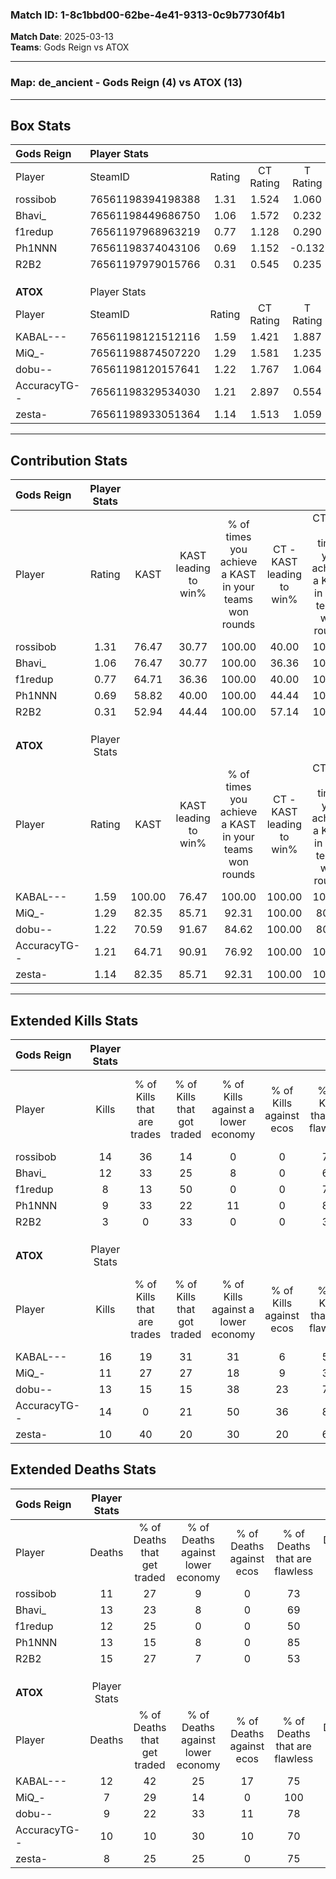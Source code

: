 ### Match ID: 1-8c1bbd00-62be-4e41-9313-0c9b7730f4b1  
**Match Date**: 2025-03-13  
**Teams**: Gods Reign vs ATOX  

---  

### **Map**: de_ancient - Gods Reign (4) vs ATOX (13)  
---  

## Box Stats  

| **Gods Reign** | Player Stats      |        |           |          |        |      |       |         |        |      |     |
| :- | :- | :-: | :-: | :-: | :-: | :-: | :-: | :-: | :-: | :-: | :-: |
| Player         | SteamID           | Rating | CT Rating | T Rating |  KAST  | ADR  | Kills | Assists | Deaths | K/D  | HS% |
| rossibob       | 76561198394198388 |  1.31  |   1.524   |  1.060   | 76.47  | 90.5 |  14   |    5    |   11   | 1.27 | 57  |
| Bhavi_         | 76561198449686750 |  1.06  |   1.572   |  0.232   | 76.47  | 71.4 |  12   |    2    |   13   | 0.92 | 66  |
| f1redup        | 76561197968963219 |  0.77  |   1.128   |  0.290   | 64.71  | 60.9 |   8   |    1    |   12   | 0.67 | 37  |
| Ph1NNN         | 76561198374043106 |  0.69  |   1.152   |  -0.132  | 58.82  | 45.7 |   9   |    1    |   13   | 0.69 | 77  |
| R2B2           | 76561197979015766 |  0.31  |   0.545   |  0.235   | 52.94  | 45.0 |   3   |    6    |   15   | 0.20 | 33  |
|                |                   |        |           |          |        |      |       |         |        |      |     |
|                |                   |        |           |          |        |      |       |         |        |      |     |
|                |                   |        |           |          |        |      |       |         |        |      |     |
| **ATOX**       | Player Stats      |        |           |          |        |      |       |         |        |      |     |
| Player         | SteamID           | Rating | CT Rating | T Rating |  KAST  | ADR  | Kills | Assists | Deaths | K/D  | HS% |
| KABAL---       | 76561198121512116 |  1.59  |   1.421   |  1.887   | 100.00 | 99.2 |  16   |    8    |   12   | 1.33 | 62  |
| MiQ_-          | 76561198874507220 |  1.29  |   1.581   |  1.235   | 82.35  | 77.9 |  11   |    6    |   7    | 1.57 | 63  |
| dobu--         | 76561198120157641 |  1.22  |   1.767   |  1.064   | 70.59  | 78.2 |  13   |    2    |   9    | 1.44 | 84  |
| AccuracyTG--   | 76561198329534030 |  1.21  |   2.897   |  0.554   | 64.71  | 76.4 |  14   |    6    |   10   | 1.40 | 42  |
| zesta-         | 76561198933051364 |  1.14  |   1.513   |  1.059   | 82.35  | 65.7 |  10   |    2    |   8    | 1.25 | 70  |
---  

## Contribution Stats  

| **Gods Reign** | Player Stats |        |                      |                                                        |                           |                                                             |                          |                                                            |
| :- | :-: | :-: | :-: | :-: | :-: | :-: | :-: | :-: |
| Player         |    Rating    |  KAST  | KAST leading to win% | % of times you achieve a KAST in your teams won rounds | CT - KAST leading to win% | CT - % of times you achieve a KAST in your teams won rounds | T - KAST leading to win% | T - % of times you achieve a KAST in your teams won rounds |
| rossibob       |     1.31     | 76.47  |        30.77         |                         100.00                         |           40.00           |                           100.00                            |           0.00           |                            0.00                            |
| Bhavi_         |     1.06     | 76.47  |        30.77         |                         100.00                         |           36.36           |                           100.00                            |           0.00           |                            0.00                            |
| f1redup        |     0.77     | 64.71  |        36.36         |                         100.00                         |           40.00           |                           100.00                            |           0.00           |                            0.00                            |
| Ph1NNN         |     0.69     | 58.82  |        40.00         |                         100.00                         |           44.44           |                           100.00                            |           0.00           |                            0.00                            |
| R2B2           |     0.31     | 52.94  |        44.44         |                         100.00                         |           57.14           |                           100.00                            |           0.00           |                            0.00                            |
|                |              |        |                      |                                                        |                           |                                                             |                          |                                                            |
|                |              |        |                      |                                                        |                           |                                                             |                          |                                                            |
|                |              |        |                      |                                                        |                           |                                                             |                          |                                                            |
| **ATOX**       | Player Stats |        |                      |                                                        |                           |                                                             |                          |                                                            |
| Player         |    Rating    |  KAST  | KAST leading to win% | % of times you achieve a KAST in your teams won rounds | CT - KAST leading to win% | CT - % of times you achieve a KAST in your teams won rounds | T - KAST leading to win% | T - % of times you achieve a KAST in your teams won rounds |
| KABAL---       |     1.59     | 100.00 |        76.47         |                         100.00                         |          100.00           |                           100.00                            |          66.67           |                           100.00                           |
| MiQ_-          |     1.29     | 82.35  |        85.71         |                         92.31                          |          100.00           |                            80.00                            |          80.00           |                           100.00                           |
| dobu--         |     1.22     | 70.59  |        91.67         |                         84.62                          |          100.00           |                            80.00                            |          87.50           |                           87.50                            |
| AccuracyTG--   |     1.21     | 64.71  |        90.91         |                         76.92                          |          100.00           |                           100.00                            |          83.33           |                           62.50                            |
| zesta-         |     1.14     | 82.35  |        85.71         |                         92.31                          |          100.00           |                           100.00                            |          77.78           |                           87.50                            |
---  

## Extended Kills Stats  

| **Gods Reign** | Player Stats |                            |                            |                                    |                         |                              |                                 |                                       |                    |           |
| :- | :-: | :-: | :-: | :-: | :-: | :-: | :-: | :-: | :-: | :-: |
| Player         |    Kills     | % of Kills that are trades | % of Kills that got traded | % of Kills against a lower economy | % of Kills against ecos | % of Kills that are flawless | % of Kills that are close duels | % of Kills that are assisted by flash | Pistol Round Kills | AWP Kills |
| rossibob       |      14      |             36             |             14             |                 0                  |            0            |              71              |               14                |                   0                   |         2          |     0     |
| Bhavi_         |      12      |             33             |             25             |                 8                  |            0            |              67              |                0                |                   0                   |         1          |     0     |
| f1redup        |      8       |             13             |             50             |                 0                  |            0            |              75              |               13                |                  13                   |         1          |     3     |
| Ph1NNN         |      9       |             33             |             22             |                 11                 |            0            |              89              |                0                |                   0                   |         0          |     0     |
| R2B2           |      3       |             0              |             33             |                 0                  |            0            |              33              |                0                |                   0                   |         2          |     0     |
|                |              |                            |                            |                                    |                         |                              |                                 |                                       |                    |           |
|                |              |                            |                            |                                    |                         |                              |                                 |                                       |                    |           |
|                |              |                            |                            |                                    |                         |                              |                                 |                                       |                    |           |
| **ATOX**       | Player Stats |                            |                            |                                    |                         |                              |                                 |                                       |                    |           |
| Player         |    Kills     | % of Kills that are trades | % of Kills that got traded | % of Kills against a lower economy | % of Kills against ecos | % of Kills that are flawless | % of Kills that are close duels | % of Kills that are assisted by flash | Pistol Round Kills | AWP Kills |
| KABAL---       |      16      |             19             |             31             |                 31                 |            6            |              56              |               13                |                   6                   |         1          |     0     |
| MiQ_-          |      11      |             27             |             27             |                 18                 |            9            |              36              |                9                |                  18                   |         2          |     4     |
| dobu--         |      13      |             15             |             15             |                 38                 |           23            |              77              |                0                |                  15                   |         1          |     0     |
| AccuracyTG--   |      14      |             0              |             21             |                 50                 |           36            |              86              |                0                |                   0                   |         3          |     0     |
| zesta-         |      10      |             40             |             20             |                 30                 |           20            |              60              |               10                |                  20                   |         1          |     0     |
## Extended Deaths Stats  

| **Gods Reign** | Player Stats |                             |                                   |                          |                               |                            |                           |               |
| :- | :-: | :-: | :-: | :-: | :-: | :-: | :-: | :-: |
| Player         |    Deaths    | % of Deaths that get traded | % of Deaths against lower economy | % of Deaths against ecos | % of Deaths that are flawless | % of Deaths that are close | % of Deaths while blinded | Deaths to AWP |
| rossibob       |      11      |             27              |                 9                 |            0             |              73               |             9              |            27             |       1       |
| Bhavi_         |      13      |             23              |                 8                 |            0             |              69               |             0              |            15             |       1       |
| f1redup        |      12      |             25              |                 0                 |            0             |              50               |             8              |             0             |       1       |
| Ph1NNN         |      13      |             15              |                 8                 |            0             |              85               |             0              |             8             |       1       |
| R2B2           |      15      |             27              |                 7                 |            0             |              53               |             13             |             7             |       0       |
|                |              |                             |                                   |                          |                               |                            |                           |               |
|                |              |                             |                                   |                          |                               |                            |                           |               |
|                |              |                             |                                   |                          |                               |                            |                           |               |
| **ATOX**       | Player Stats |                             |                                   |                          |                               |                            |                           |               |
| Player         |    Deaths    | % of Deaths that get traded | % of Deaths against lower economy | % of Deaths against ecos | % of Deaths that are flawless | % of Deaths that are close | % of Deaths while blinded | Deaths to AWP |
| KABAL---       |      12      |             42              |                25                 |            17            |              75               |             8              |             0             |       0       |
| MiQ_-          |      7       |             29              |                14                 |            0             |              100              |             0              |             0             |       1       |
| dobu--         |      9       |             22              |                33                 |            11            |              78               |             11             |             0             |       1       |
| AccuracyTG--   |      10      |             10              |                30                 |            10            |              70               |             0              |            10             |       0       |
| zesta-         |      8       |             25              |                25                 |            0             |              75               |             13             |             0             |       1       |
